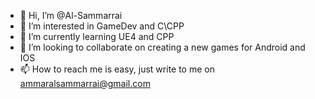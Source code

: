 - 👋 Hi, I’m @Al-Sammarrai
- 👀 I’m interested in GameDev and C\CPP
- 🌱 I’m currently learning UE4 and CPP
- 💞️ I’m looking to collaborate on creating a new games for Android and IOS
- 📫 How to reach me is easy, just write to me on ammaralsammarrai@gmail.com

<!---
Al-Sammarrai/Al-Sammarrai is a ✨ special ✨ repository because its `README.md` (this file) appears on your GitHub profile.
You can click the Preview link to take a look at your changes.
--->
